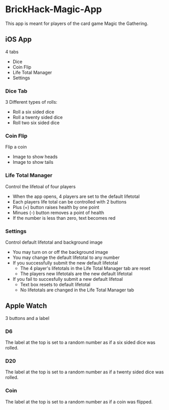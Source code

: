 # BrickHack-Magic-App
This app is meant for players of the card game Magic the Gathering. 

## iOS App

4 tabs

* Dice 
* Coin Flip
* Life Total Manager
* Settings 


### Dice Tab

3 Different types of rolls: 

* Roll a six sided dice
* Roll a twenty sided dice
* Roll two six sided dice

### Coin Flip 

Flip a coin

* Image to show heads
* Image to show tails 

### Life Total Manager 

Control the lifetoal of four players 

* When the app opens, 4 players are set to the default lifetotal 
* Each players life total can be controlled with 2 buttons
 * Plus (+) button raises health by one point
 * Minues (-) button removes a point of health
* If the number is less than zero, text becomes red 

### Settings 

Control default lifetotal and background image

* You may turn on or off the background image
* You may change the default lifetotal to any number
* If you successfully submit the new default lifetotal
  * The 4 player's lifetotals in the Life Total Manager tab are reset
  * The players new lifetotals are the new default lifetotal 
* If you fail to succesfully submit a new default lifetoal
  * Text box resets to default lifetotal 
  * No lifetotals are changed in the Life Total Manager tab
  
## Apple Watch 

3 buttons and a label 

### D6 

The label at the top is set to a random number as if a six sided dice was rolled. 

### D20 

The label at the top is set to a random number as if a twenty sided dice was rolled. 

### Coin

The label at the top is set to a random number as if a coin was flipped. 
